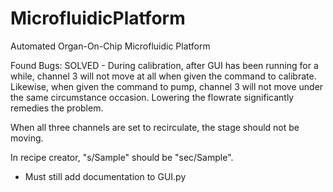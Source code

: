 # MicrofluidicPlatform
Automated Organ-On-Chip Microfluidic Platform

Found Bugs:
SOLVED - During calibration, after GUI has been running for a while, channel 3 will not move at all when given the command to calibrate. Likewise, when given the command to pump, channel 3 will not move under the same circumstance occasion. Lowering the flowrate significantly remedies the problem.

When all three channels are set to recirculate, the stage should not be moving.

In recipe creator, "s/Sample" should be "sec/Sample".

- Must still add documentation to GUI.py
